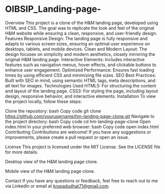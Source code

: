 # OIBSIP_Landing-page-
Overview This project is a clone of the H&amp;M landing page, developed using HTML and CSS. The goal was to replicate the look and feel of the original H&amp;M website while ensuring a clean, responsive, and user-friendly design.
Features
Responsive Design: The landing page is fully responsive and adapts to various screen sizes, ensuring an optimal user experience on desktops, tablets, and mobile devices.
Clean and Modern Layout: The design focuses on simplicity and modern aesthetics, closely mirroring the original H&M landing page.
Interactive Elements: Includes interactive features such as navigation menus, hover effects, and clickable buttons to enhance user engagement.
Optimized Performance: Ensures fast loading times by using efficient CSS and minimizing file sizes.
SEO Best Practices: Built with SEO in mind, using semantic HTML tags, meta descriptions, and alt text for images.
Technologies Used
HTML5: For structuring the content and layout of the landing page.
CSS3: For styling the page, including layout design, responsive behavior, and interactive elements.
Installation
To view the project locally, follow these steps:

Clone the repository:
bash
Copy code
git clone https://github.com/yourusername/hm-landing-page-clone.git
Navigate to the project directory:
bash
Copy code
cd hm-landing-page-clone
Open index.html in your preferred web browser:
bash
Copy code
open index.html
Contributing
Contributions are welcome! If you have any suggestions or improvements, please create a pull request or open an issue.

License
This project is licensed under the MIT License. See the LICENSE file for more details.


Desktop view of the H&M landing page clone.


Mobile view of the H&M landing page clone.

Contact
If you have any questions or feedback, feel free to reach out to me via LinkedIn or email at krupadudhat71@gmail.com.
